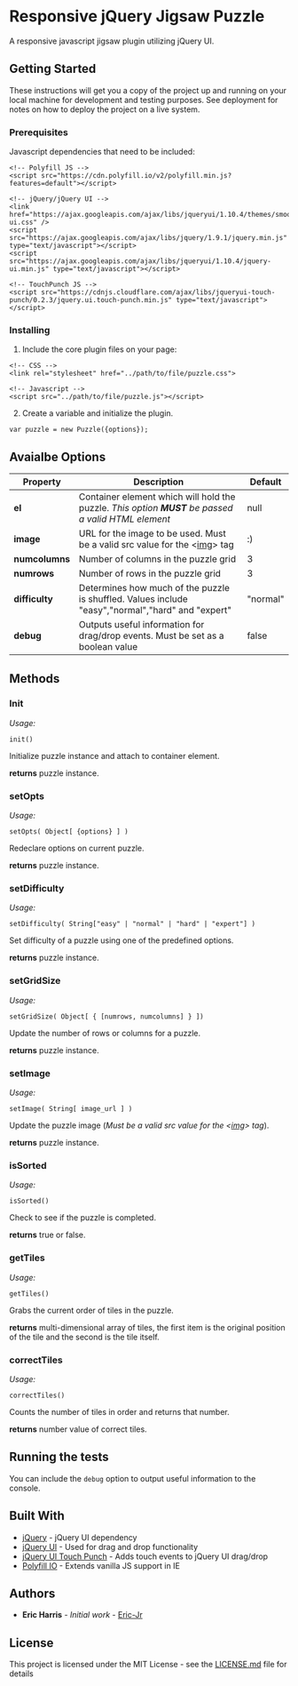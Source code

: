
# Responsive jQuery Jigsaw Puzzle

A responsive javascript jigsaw plugin utilizing jQuery UI.


## Getting Started

These instructions will get you a copy of the project up and running on your local machine for development and testing purposes. See deployment for notes on how to deploy the project on a live system.


### Prerequisites

Javascript dependencies that need to be included:

```
<!-- Polyfill JS -->
<script src="https://cdn.polyfill.io/v2/polyfill.min.js?features=default"></script>

<!-- jQuery/jQuery UI -->
<link href="https://ajax.googleapis.com/ajax/libs/jqueryui/1.10.4/themes/smoothness/jquery-ui.css" />
<script src="https://ajax.googleapis.com/ajax/libs/jquery/1.9.1/jquery.min.js" type="text/javascript"></script>
<script src="https://ajax.googleapis.com/ajax/libs/jqueryui/1.10.4/jquery-ui.min.js" type="text/javascript"></script>

<!-- TouchPunch JS -->
<script src="https://cdnjs.cloudflare.com/ajax/libs/jqueryui-touch-punch/0.2.3/jquery.ui.touch-punch.min.js" type="text/javascript"></script>
```


### Installing

1. Include the core plugin files on your page:

```
<!-- CSS -->
<link rel="stylesheet" href="../path/to/file/puzzle.css">

<!-- Javascript -->
<script src="../path/to/file/puzzle.js"></script>
```

2. Create a variable and initialize the plugin.

```
var puzzle = new Puzzle({options});
```

## Avaialbe Options

| Property 	| Description 	| Default 	|
| --------- | ------------- | --------- |
| **el**	| Container element which will hold the puzzle. _This option **MUST** be passed a valid HTML element_ | null |
| **image**	| URL for the image to be used. Must be a valid src value for the <[img](https://developer.mozilla.org/en-US/docs/Web/HTML/Element/img#Supported_image_formats)> tag | :) |
| **numcolumns** | Number of columns in the puzzle grid | 3 |
| **numrows** | Number of rows in the puzzle grid | 3 |
| **difficulty** | Determines how much of the puzzle is shuffled. Values include "easy","normal","hard" and "expert" | "normal" |
| **debug** | Outputs useful information for drag/drop events. Must be set as a boolean value | false |


## Methods

### Init
_Usage:_
```
init()
```

Initialize puzzle instance and attach to container element.

**returns** puzzle instance.

### setOpts
_Usage:_
```
setOpts( Object[ {options} ] )
```

Redeclare options on current puzzle.

**returns** puzzle instance.

### setDifficulty
_Usage:_
```
setDifficulty( String["easy" | "normal" | "hard" | "expert"] )
```

Set difficulty of a puzzle using one of the predefined options.

**returns** puzzle instance.

### setGridSize
_Usage:_
```
setGridSize( Object[ { [numrows, numcolumns] } ])
```

Update the number of rows or columns for a puzzle.

**returns** puzzle instance.

### setImage
_Usage:_
```
setImage( String[ image_url ] )
```

Update the puzzle image (_Must be a valid src value for the <[img](https://developer.mozilla.org/en-US/docs/Web/HTML/Element/img#Supported_image_formats)> tag_).

**returns** puzzle instance.

### isSorted
_Usage:_
```
isSorted()
```

Check to see if the puzzle is completed.

**returns** true or false.

### getTiles
_Usage:_
```
getTiles()
```

Grabs the current order of tiles in the puzzle.

**returns** multi-dimensional array of tiles, the first item is the original position of the tile and the second is the tile itself.

### correctTiles
_Usage:_
```
correctTiles()
```

Counts the number of tiles in order and returns that number.

**returns** number value of correct tiles.


## Running the tests

You can include the `debug` option to output useful information to the console.


## Built With

* [jQuery](http://jquery.com/) - jQuery UI dependency
* [jQuery UI](http://jqueryui.com/) - Used for drag and drop functionality
* [jQuery UI Touch Punch](http://touchpunch.furf.com/) - Adds touch events to jQuery UI drag/drop
* [Polyfill IO](https://polyfill.io/v2/docs/) - Extends vanilla JS support in IE 


## Authors

* **Eric Harris** - *Initial work* - [Eric-Jr](https://github.com/Eric-Jr)


## License

This project is licensed under the MIT License - see the [LICENSE.md](LICENSE.md) file for details